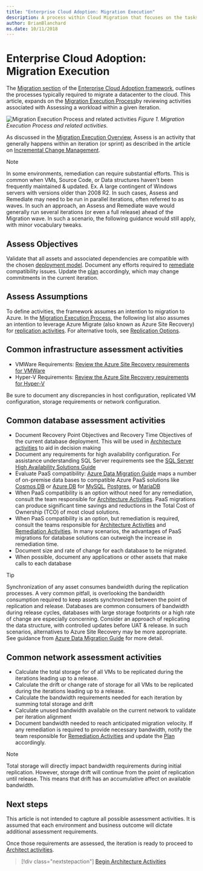 ```yaml
---
title: "Enterprise Cloud Adoption: Migration Execution"
description: A process within Cloud Migration that focuses on the tasks of migrating workloads to the cloud
author: BrianBlanchard
ms.date: 10/11/2018
---
```


# Enterprise Cloud Adoption: Migration Execution

The [Migration section](../overview.md) of the [Enterprise Cloud Adoption framework](../../overview.md), outlines the processes typically required to migrate a datacenter to the cloud. This article, expands on the [Migration Execution Process](overview.md)by reviewing activities associated with Assessing a workload within a given iteration.
  
![Migration Execution Process and related activities](../_images/migration-execution.png)
*Figure 1. Migration Execution Process and related activities.*

As discussed in the  [Migration Execution Overview](overview.md), Assess is an activity that generally happens within an iteration (or sprint) as described in the article on [Incremental Change Management](../plan/incremental-change-management.md).

> [!NOTE]
> In some environments, remediation can require substantial efforts. This is common when VMs, Source Code, or Data structures haven't been frequently maintained & updated. Ex. A large contingent of Windows servers with versions older than 2008 R2. In such cases, Assess and Remediate may need to be run in parallel iterations, often referred to as waves. In such an approach, an Assess and Remediate wave would generally run several iterations (or even a full release) ahead of the Migration wave. In such a scenario, the following guidance would still apply, with minor vocabulary tweaks.

## Assess Objectives

Validate that all assets and associated dependencies are compatible with the chosen [deployment model](../../getting-started/cloud-deployment-models.md). Document any efforts required to [remediate](remediate.md) compatibility issues. Update the [plan](../plan/incremental-change-management.md) accordingly, which may change commitments in the current iteration.

## Assess Assumptions

To define activities, the framework assumes an intention to migration to Azure. In the [Migration Execution Process](overview.md), the following list also assumes an intention to leverage Azure Migrate (also known as Azure Site Recovery) for [replication activities](replicate.md). For alternative tools, see [Replication Options](replicate-options.md).

## Common infrastructure assessment activities

* VMWare Requirements: [Review the Azure Site Recovery requirements for VMWare](/azure/site-recovery/vmware-physical-azure-support-matrix)
* Hyper-V Requirements: [Review the Azure Site Recovery requirements for Hyper-V](/azure/site-recovery/hyper-v-azure-support-matrix)

Be sure to document any discrepancies in host configuration, replicated VM configuration, storage requirements or network configuration.

## Common database assessment activities

* Document Recovery Point Objectives and Recovery Time Objectives of the current database deployment. This will be used in [Architecture activities](architect.md) to aid in decision making
* Document any requirements for high availability configuration. For assistance understanding SQL Server requirements see the [SQL Server High Availability Solutions Guide](/sql/sql-server/failover-clusters/high-availability-solutions-sql-server)
* Evaluate PaaS compatibility: [Azure Data Migration Guide](https://datamigration.microsoft.com/) maps a number of on-premise data bases to compatible Azure PaaS solutions like [Cosmos DB](/azure/cosmos-db) or [Azure DB](/azure/sql-database/) for [MySQL](/azure/mysql/), [Postgres](/azure/postgresql/), or [MariaDB](/azure/mariadb/)
* When PaaS compatibility is an option without need for any remediation, consult the team responsible for [Architecture Activities](architect.md). PaaS migrations can produce significant time savings and reductions in the Total Cost of Ownership (TCO) of most cloud solutions.
* When PaaS compatibility is an option, but remediation is required, consult the teams responsible for [Architecture Activities](architect.md) and [Remediation Activities](remediate.md). In many scenarios, the advantages of PaaS migrations for database solutions can outweigh the increase in remediation time.
* Document size and rate of change for each database to be migrated.
* When possible, document any applications or other assets that make calls to each database

> [!TIP]
> Synchronization of any asset consumes bandwidth during the replication processes. A very common pitfall, is overlooking the bandwidth consumption required to keep assets synchronized between the point of replication and release. Databases are common consumers of bandwidth during release cycles, databases with large storage footprints or a high rate of change are especially concerning. Consider an approach of replicating the data structure, with controlled updates before UAT & release. In such scenarios, alternatives to Azure Site Recovery may be more appropriate. See guidance from [Azure Data Migration Guide](https://datamigration.microsoft.com/) for more detail.

## Common network assessment activities

* Calculate the total storage for of all VMs to be replicated during the iterations leading up to a release.
* Calculate the drift or change rate of storage for all VMs to be replicated during the iterations leading up to a release.
* Calculate the bandwidth requirements needed for each iteration by summing total storage and drift
* Calculate unused bandwidth available on the current network to validate per iteration alignment
* Document bandwidth needed to reach anticipated migration velocity. If any remediation is required to provide necessary bandwidth, notify the team responsible for  [Remediation Activities](remediate.md) and update the [Plan](../plan/incremental-change-management.md) accordingly.

> [!NOTE]
> Total storage will directly impact bandwidth requirements during initial replication. However, storage drift will continue from the point of replication until release. This means that drift has an accumulative affect on available bandwidth.

## Next steps

This article is not intended to capture all possible assessment activities. It is assumed that each environment and business outcome will dictate additional assessment requirements.

Once those requirements are assessed, the iteration is ready to proceed to [Architect activities](architect.md).

> [!div class="nextstepaction"]
> [Begin Architecture Activities](architect.md)